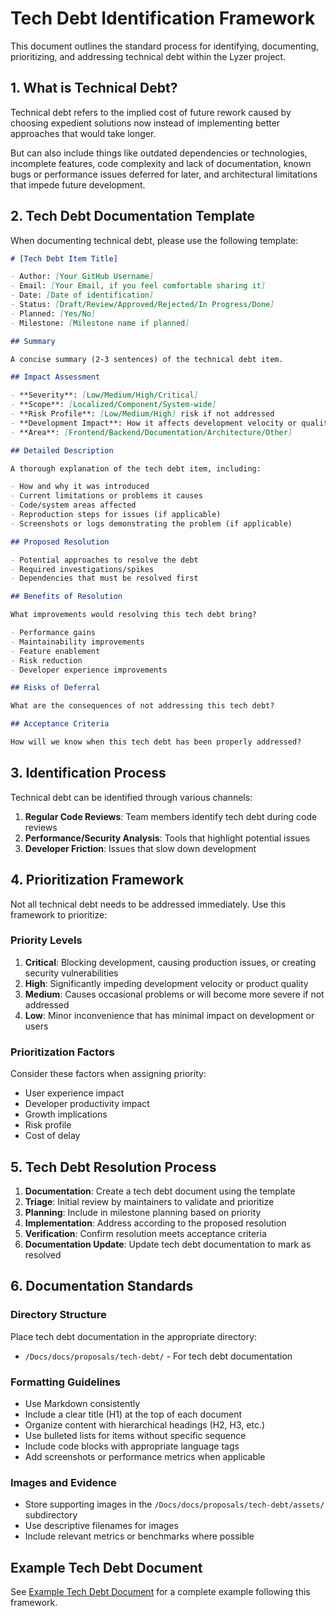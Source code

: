 # Tech Debt Identification Framework

This document outlines the standard process for identifying, documenting, prioritizing, and addressing technical debt within the Lyzer project.

## 1. What is Technical Debt?

Technical debt refers to the implied cost of future rework caused by choosing expedient solutions now instead of implementing better approaches that would take longer. 

But can also include things like outdated dependencies or technologies, incomplete features, code complexity and lack of documentation, known bugs or performance issues deferred for later, and architectural limitations that impede future development.

## 2. Tech Debt Documentation Template

When documenting technical debt, please use the following template:

```markdown
# [Tech Debt Item Title]

- Author: [Your GitHub Username]
- Email: [Your Email, if you feel comfortable sharing it]
- Date: [Date of identification]
- Status: [Draft/Review/Approved/Rejected/In Progress/Done]
- Planned: [Yes/No]
- Milestone: [Milestone name if planned]

## Summary

A concise summary (2-3 sentences) of the technical debt item.

## Impact Assessment

- **Severity**: [Low/Medium/High/Critical]
- **Scope**: [Localized/Component/System-wide]
- **Risk Profile**: [Low/Medium/High] risk if not addressed
- **Development Impact**: How it affects development velocity or quality
- **Area**: [Frontend/Backend/Documentation/Architecture/Other]

## Detailed Description

A thorough explanation of the tech debt item, including:

- How and why it was introduced
- Current limitations or problems it causes
- Code/system areas affected
- Reproduction steps for issues (if applicable)
- Screenshots or logs demonstrating the problem (if applicable)

## Proposed Resolution

- Potential approaches to resolve the debt
- Required investigations/spikes
- Dependencies that must be resolved first

## Benefits of Resolution

What improvements would resolving this tech debt bring?

- Performance gains
- Maintainability improvements
- Feature enablement
- Risk reduction
- Developer experience improvements

## Risks of Deferral

What are the consequences of not addressing this tech debt?

## Acceptance Criteria

How will we know when this tech debt has been properly addressed?
```

## 3. Identification Process

Technical debt can be identified through various channels:

1. **Regular Code Reviews**: Team members identify tech debt during code reviews
2. **Performance/Security Analysis**: Tools that highlight potential issues
3. **Developer Friction**: Issues that slow down development

## 4. Prioritization Framework

Not all technical debt needs to be addressed immediately. Use this framework to prioritize:

### Priority Levels

1. **Critical**: Blocking development, causing production issues, or creating security vulnerabilities
2. **High**: Significantly impeding development velocity or product quality
3. **Medium**: Causes occasional problems or will become more severe if not addressed
4. **Low**: Minor inconvenience that has minimal impact on development or users

### Prioritization Factors

Consider these factors when assigning priority:

- User experience impact
- Developer productivity impact
- Growth implications
- Risk profile
- Cost of delay

## 5. Tech Debt Resolution Process

1. **Documentation**: Create a tech debt document using the template
2. **Triage**: Initial review by maintainers to validate and prioritize
3. **Planning**: Include in milestone planning based on priority
4. **Implementation**: Address according to the proposed resolution
5. **Verification**: Confirm resolution meets acceptance criteria
6. **Documentation Update**: Update tech debt documentation to mark as resolved

## 6. Documentation Standards

### Directory Structure

Place tech debt documentation in the appropriate directory:

- `/Docs/docs/proposals/tech-debt/` - For tech debt documentation

### Formatting Guidelines

- Use Markdown consistently
- Include a clear title (H1) at the top of each document
- Organize content with hierarchical headings (H2, H3, etc.)
- Use bulleted lists for items without specific sequence
- Include code blocks with appropriate language tags
- Add screenshots or performance metrics when applicable

### Images and Evidence

- Store supporting images in the `/Docs/docs/proposals/tech-debt/assets/` subdirectory
- Use descriptive filenames for images
- Include relevant metrics or benchmarks where possible

## Example Tech Debt Document

See [Example Tech Debt Document](../examples/example-tech-debt-identification.md) for a complete example following this framework.
